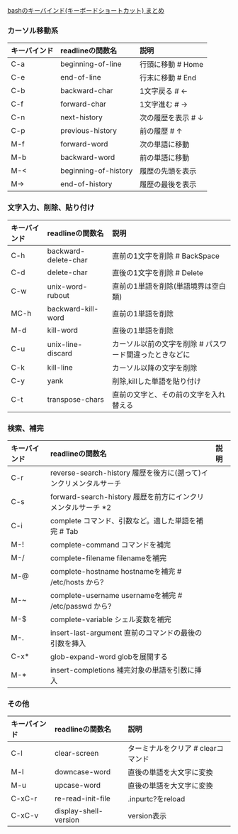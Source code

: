 [bashのキーバインド(キーボードショートカット) まとめ](https://hogem.hatenablog.com/entry/20090411/1239451878)<br/>

### カーソル移動系

| キーバインド | readlineの関数名　| 説明 |
| :----------- |:----------------- | :--- |
|C-a    | beginning-of-line    | 行頭に移動 # Home|
|C-e    | end-of-line          | 行末に移動 # End|
|C-b    | backward-char        | 1文字戻る # ←|
|C-f    | forward-char         | 1文字進む # →|
|C-n    | next-history         | 次の履歴を表示 # ↓|
|C-p    | previous-history     | 前の履歴 # ↑|
|M-f    | forward-word         | 次の単語に移動    |
|M-b    | backward-word        | 前の単語に移動|
|M-<    | beginning-of-history | 履歴の先頭を表示|
|M->    | end-of-history       | 履歴の最後を表示|

### 文字入力、削除、貼り付け


| キーバインド | readlineの関数名　| 説明 |
| :----------- |:----------------- | :--- |
|C-h   |  backward-delete-char  |  直前の1文字を削除 # BackSpace|
|C-d   |  delete-char           |  直後の1文字を削除 # Delete|
|C-w   |  unix-word-rubout      |  直前の1単語を削除(単語境界は空白類)|
|MC-h  |  backward-kill-word    |  直前の1単語を削除|
|M-d   |  kill-word             |  直後の1単語を削除|
|C-u   |  unix-line-discard     |  カーソル以前の文字を削除 # パスワード間違ったときなどに|
|C-k   |  kill-line             |  カーソル以降の文字を削除|
|C-y   |  yank                  |  削除,killした単語を貼り付け|
|C-t   |  transpose-chars       |  直前の文字と、その前の文字を入れ替える|


### 検索、補完

| キーバインド | readlineの関数名　| 説明 |
| :----------- |:----------------- | :--- |
C-r   |  reverse-search-history  履歴を後方に(遡って)インクリメンタルサーチ|
C-s   |  forward-search-history  履歴を前方にインクリメンタルサーチ *2|
C-i   |  complete                コマンド、引数など。適した単語を補完 # Tab|
M-!   |  complete-command        コマンドを補完|
M-/   |  complete-filename       filenameを補完|
M-@   |  complete-hostname       hostnameを補完 # /etc/hosts から?|
M-~   |  complete-username       usernameを補完 # /etc/passwd から?|
M-$   |  complete-variable       シェル変数を補完|
M-.   |  insert-last-argument    直前のコマンドの最後の引数を挿入|
C-x*  |  glob-expand-word        globを展開する|
M-*   |  insert-completions      補完対象の単語を引数に挿入|

### その他

| キーバインド | readlineの関数名　| 説明 |
| :----------- |:----------------- | :--- |
C-l    | clear-screen          |  ターミナルをクリア # clearコマンド|
M-l    | downcase-word         |  直後の単語を大文字に変換|
M-u    | upcase-word           |  直後の単語を大文字に変換|
C-xC-r | re-read-init-file     |  .inpurtc?をreload|
C-xC-v | display-shell-version |  version表示|
